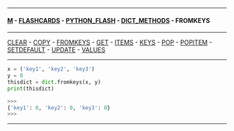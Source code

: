 
---

#### [M](https://github.com/ttltrk/TTT/blob/master/menu.md) - [FLASHCARDS](https://github.com/ttltrk/TTT/tree/master/FLASHCARDS/FLASHCARDS.md) - [PYTHON_FLASH](https://github.com/ttltrk/TTT/tree/master/FLASHCARDS/PYTHON_FLASH/PYTHON_FLASH.md) - [DICT_METHODS](https://github.com/ttltrk/TTT/tree/master/FLASHCARDS/PYTHON_FLASH/DICT_METHODS/DICT_METHODS.md) - FROMKEYS

---

[CLEAR](https://github.com/ttltrk/TTT/tree/master/FLASHCARDS/PYTHON_FLASH/DICT_METHODS/CLEAR.md) -
[COPY](https://github.com/ttltrk/TTT/tree/master/FLASHCARDS/PYTHON_FLASH/DICT_METHODS/COPY.md) -
[FROMKEYS](https://github.com/ttltrk/TTT/tree/master/FLASHCARDS/PYTHON_FLASH/DICT_METHODS/FROMKEYS.md) -
[GET](https://github.com/ttltrk/TTT/tree/master/FLASHCARDS/PYTHON_FLASH/DICT_METHODS/GET.md) -
[ITEMS](https://github.com/ttltrk/TTT/tree/master/FLASHCARDS/PYTHON_FLASH/DICT_METHODS/ITEMS.md) -
[KEYS](https://github.com/ttltrk/TTT/tree/master/FLASHCARDS/PYTHON_FLASH/DICT_METHODS/KEYS.md) -
[POP](https://github.com/ttltrk/TTT/tree/master/FLASHCARDS/PYTHON_FLASH/DICT_METHODS/POP.md) -
[POPITEM](https://github.com/ttltrk/TTT/tree/master/FLASHCARDS/PYTHON_FLASH/DICT_METHODS/POPITEM.md) -
[SETDEFAULT](https://github.com/ttltrk/TTT/tree/master/FLASHCARDS/PYTHON_FLASH/DICT_METHODS/SETDEFAULT.md) -
[UPDATE](https://github.com/ttltrk/TTT/tree/master/FLASHCARDS/PYTHON_FLASH/DICT_METHODS/UPDATE.md) -
[VALUES](https://github.com/ttltrk/TTT/tree/master/FLASHCARDS/PYTHON_FLASH/DICT_METHODS/VALUES.md)

---

```py
x = ('key1', 'key2', 'key3')
y = 0
thisdict = dict.fromkeys(x, y)
print(thisdict)

>>>
{'key1': 0, 'key2': 0, 'key3': 0}
>>>
```

---
